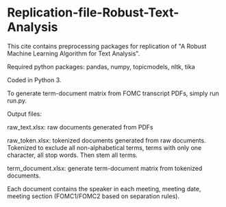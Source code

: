 # Replication-file-Robust-Text-Analysis

This cite contains preprocessing packages for replication of "A Robust Machine Learning Algorithm for Text Analysis". 

Required python packages: pandas, numpy, topicmodels, nltk, tika

Coded in Python 3.

To generate term-document matrix from FOMC transcript PDFs, simply run run.py.

Output files: 

raw_text.xlsx: raw documents generated from PDFs

raw_token.xlsx: tokenized documents generated from raw documents. Tokenized to exclude all non-alphabetical terms, terms with only one character, all stop words. Then stem all terms. 

term_document.xlsx: generate term-document matrix from tokenized documents. 

Each document contains the speaker in each meeting, meeting date, meeting section (FOMC1/FOMC2 based on separation rules).
